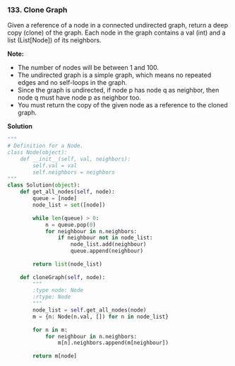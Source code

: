 ### 133. Clone Graph

Given a reference of a node in a connected undirected graph, return a deep copy (clone) of the graph. Each node in the graph contains a val (int) and a list (List[Node]) of its neighbors.

**Note:**
- The number of nodes will be between 1 and 100.
- The undirected graph is a simple graph, which means no repeated edges and no self-loops in the graph.
- Since the graph is undirected, if node p has node q as neighbor, then node q must have node p as neighbor too.
- You must return the copy of the given node as a reference to the cloned graph.

**Solution**
```Python
"""
# Definition for a Node.
class Node(object):
    def __init__(self, val, neighbors):
        self.val = val
        self.neighbors = neighbors
"""
class Solution(object):
    def get_all_nodes(self, node):
        queue = [node]
        node_list = set([node])
        
        while len(queue) > 0:
            n = queue.pop(0)
            for neighbour in n.neighbors:
                if neighbour not in node_list:
                    node_list.add(neighbour)
                    queue.append(neighbour)
        
        return list(node_list)
        
    def cloneGraph(self, node):
        """
        :type node: Node
        :rtype: Node
        """
        node_list = self.get_all_nodes(node)
        m = {n: Node(n.val, []) for n in node_list}
        
        for n in m:
            for neighbour in n.neighbors:
                m[n].neighbors.append(m[neighbour])
        
        return m[node]
```